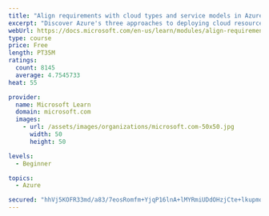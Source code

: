 ```yaml
---
title: "Align requirements with cloud types and service models in Azure"
excerpt: "Discover Azure's three approaches to deploying cloud resources -- public, private, and hybrid -- and learn the difference each makes in your Azure services."
webUrl: https://docs.microsoft.com/en-us/learn/modules/align-requirements-in-azure/
type: course
price: Free
length: PT35M
ratings:
  count: 8145
  average: 4.7545733
heat: 55

provider:
  name: Microsoft Learn
  domain: microsoft.com
  images:
    - url: /assets/images/organizations/microsoft.com-50x50.jpg
      width: 50
      height: 50

levels:
  - Beginner

topics:
  - Azure

secured: "hhVj5KOFR33md/a83/7eosRomfm+YjqP16lnA+lMYRmiUDdOHzjCte+lkupmq8cwhU/RRWvy9QiZFju3tqPg4/CaQy/t+1LPLKHjn0MeXhVihz2CiOQ4KFK4aHWKYDFVo+ByJJjbCiZ2KuGcrb8lD+LqQ11Wk/5qu38eUS7wgSYuWAgmIexJBYi8yYOfRE7R7uJT10eS1HuznMO5jf79kPaxni85phmIrKede8M39lIqKpfIVPqj7rMsvpaWgHVCy+jXjOy5JEGj8aaoH4lvaySOSSbNh4JOFil5ZrJweXSv/IRTOFgJyaVQRoL2vmTb1bAatZ0k708hOkcM8PmV9Da1AV5f0j7iNSJVTqm7PmA/PWvOiLaMiYVypsb/iphDyEamp6q/w9lmlxGgAodA4X5yM0wKJNoqwNnBmoc+k3o=;+yjTzvlLXE9FeEmaUqF4eA=="
---
```


